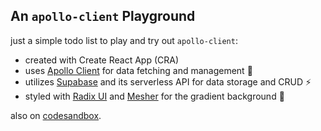 ## An `apollo-client` Playground

just a simple todo list to play and try out `apollo-client`:

- created with Create React App (CRA)
- uses [Apollo Client](https://www.apollographql.com/docs/react/) for data fetching and management 🚀
- utilizes [Supabase](https://supabase.com/) and its serverless API for data storage and CRUD ⚡️
- styled with [Radix UI](https://www.radix-ui.com/) and [Mesher](https://csshero.org/mesher/) for the gradient background 🎨

also on [codesandbox](https://codesandbox.io/s/apollo-client-playground-j3zp3v).
